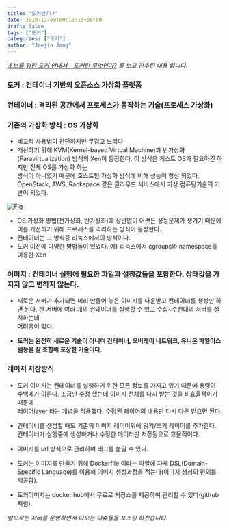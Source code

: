 ```yaml
---
title: "도커란???"
date: 2018-12-09T00:15:15+09:00
draft: false
tags: ["도커"]
categories: ["도커"]
author: "Jaejin Jang"
---
```

*[초보를 위한 도커 안내서 - 도커란 무엇인가?](https://subicura.com/2017/01/19/docker-guide-for-beginners-1.html) 를 보고 간추린 내용 입니다.*

### 도커 : 컨테이너 기반의 오픈소스 가상화 플랫폼
### 컨테이너 : 격리된 공간에서 프로세스가 동작하는 기술(프로세스 가상화)
### 기존의 가상화 방식 : OS 가상화
* 비교적 사용법이 간단하지만 무겁고 느리다
* 개선하기 위해 KVM(Kernel-based Virtual Machine)과 반가상화(Paravirtualization) 방식의 Xen이 등장한다. 이 방식은 게스트 OS가 필요하긴 하지만 전체 OS를 가상화 하는  
 방식이 아니였기 때문에 호스트형 가상화 방식에 비해 성능이 향상 되었다. OpenStack, AWS, Rackspace 같은 클라우드 서비스에서 가상 컴퓨팅기술의 기반이 되었다.

![Fig](/static/docker1_1.png "docker1_1.png")

* OS 가상화 방법(전가상화, 반가상화)에 상관없이 어쨋든 성능문제가 생기기 때문에 이를 개선하기 위해 프로세스를 격리하는 방식이 등장한다.
* 컨테이너는 그 방식중 리눅스에서의 방식이다.
* 도커 이전에 다양한 방법들이 있었다. 예) 리눅스에서 cgroups와 namespace를 이용한 Xen

### 이미지 : 컨테이너 실행에 필요한 파일과 설정값들을 포함한다. 상태값을 가지지 않고 변하지 않는다.
* 새로운 서버가 추가되면 미리 만들어 놓은 이미지를 다운받고 컨테이너를 생성만 하면 된다. 한 서버에 여러 개의 컨테이너를 실행할 수 있고 수십~수천대의 서버를 설치하는데  
어려움이 없다.

* **도커는 완전히 새로운 기술이 아니며 컨테이너, 오버레이 네트워크, 유니온 파일이스템등을 잘 조합해 포장한 기술이다.**

### 레이저 저장방식
* 도커 이미지는 컨테이너를 실행하기 위한 모든 정보를 가지고 있기 때문에 용량이 수백메가 이른다. 조금만 수정 했는데 이미지 전체를 다시 받는 것을 비효율적이기 때문에  
 레이어layer 라는 개념을 적용했다. 수정된 레이어의 내용만 다시 다운 받으면 된다.
* 컨테이너를 생성할 때도 기존의 이미지 레이어위에 읽기/쓰기 레이어를 추가한다. 컨테이너가 실행중에 생성하거나 수정한 데이터만 저장됨으로 효율적이다.

* 이미지를 url 방식으로 관리하며 태그를 붙일 수 있다.
* 도커는 이미지를 만들기 위해 Dockerfile 이라는 파일에 자체 DSL(Domain-Specific Language)를 이용해 이미지 생성과정을 적는다(이미지 생성의 편의를 제공함).
* 도커이미지는 docker hub에서 무료로 저장소를 제공하며 관리할 수 있다(github 처럼).

*앞으로는 서버를 운영하면서 나오는 이슈들을 포스팅 하겠습니다.*
